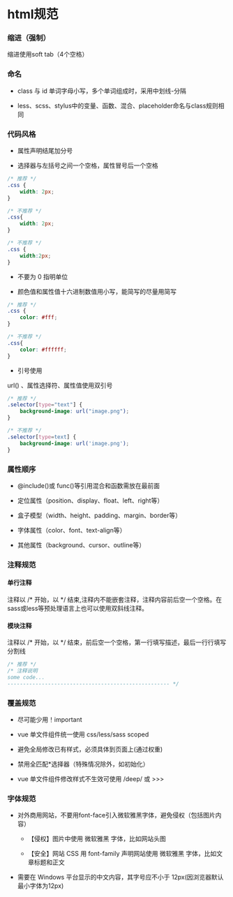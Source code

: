 # html规范

### 缩进（强制）

缩进使用soft tab（4个空格）

### 命名

* class 与 id 单词字母小写，多个单词组成时，采用中划线-分隔

* less、scss、stylus中的变量、函数、混合、placeholder命名与class规则相同

### 代码风格

* 属性声明结尾加分号

* 选择器与左括号之间一个空格，属性冒号后一个空格

``` css
/* 推荐 */
.css {
	width: 2px;
}

/* 不推荐 */
.css{
	width: 2px;
}

/* 不推荐 */
.css {
	width:2px;
}
```

* 不要为 0 指明单位

* 颜色值和属性值十六进制数值用小写，能简写的尽量用简写

``` css
/* 推荐 */
.css {
	color: #fff;
}

/* 不推荐 */
.css{
	color: #ffffff;
}
```

* 引号使用

url() 、属性选择符、属性值使用双引号

``` css
/* 推荐 */
.selector[type="text"] {
	background-image: url("image.png");
}

/* 不推荐 */
.selector[type=text] {
	background-image: url('image.png');
}
```

### 属性顺序

* @include()或 func()等引用混合和函数需放在最前面

* 定位属性（position、display、float、left、right等）

* 盒子模型（width、height、padding、margin、border等）

* 字体属性（color、font、text-align等）

* 其他属性（background、cursor、outline等）

### 注释规范

#### 单行注释

注释以 /\* 开始，以 \*/ 结束,注释内不能嵌套注释，注释内容前后空一个空格。在 sass或less等预处理语言上也可以使用双斜线注释。

#### 模块注释

注释以 /\* 开始，以 \*/ 结束，前后空一个空格，第一行填写描述，最后一行行填写分割线

``` css
/* 推荐 */
/* 注释说明
some code...
---------------------------------------------------- */
```

### 覆盖规范

* 尽可能少用！important

* vue 单文件组件统一使用 css/less/sass scoped

* 避免全局修改已有样式，必须具体到页面上(通过权重)

* 禁用全匹配\*选择器（特殊情况除外，如初始化）

* vue 单文件组件修改样式不生效可使用 /deep/ 或 >>>


### 字体规范

* 对外商用网站，不要用font-face引入微软雅黑字体，避免侵权（包括图片内容）

	* 【侵权】图片中使用 微软雅黑 字体，比如网站头图

	* 【安全】网站 CSS 用 font-family 声明网站使用 微软雅黑 字体，比如文章标题和正文

* 需要在 Windows 平台显示的中文内容，其字号应不小于 12px(因浏览器默认最小字体为12px)
